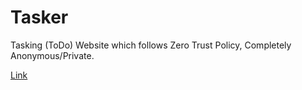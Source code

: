 # Tasker
Tasking (ToDo) Website which follows Zero Trust Policy, Completely Anonymous/Private.

[Link](https://hausemasterz.github.io/tasker/)
